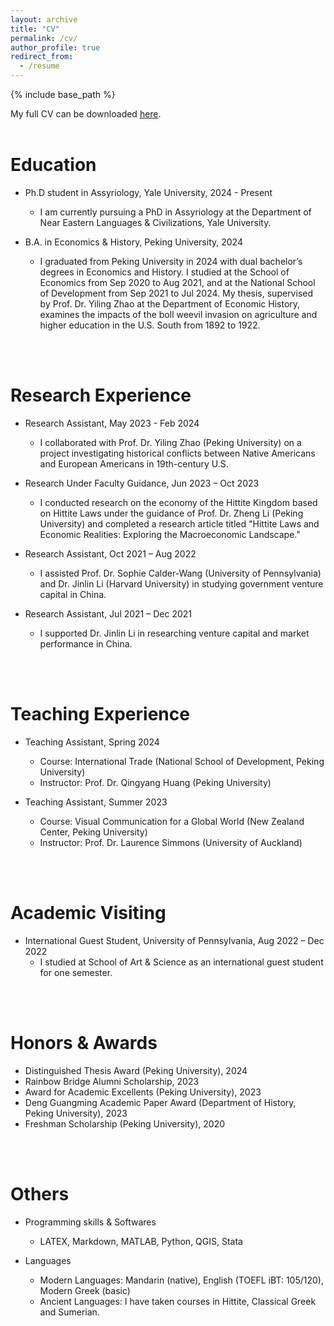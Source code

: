 ```yaml
---
layout: archive
title: "CV"
permalink: /cv/
author_profile: true
redirect_from:
  - /resume
---
```


{% include base_path %}

My full CV can be downloaded [here](https://derek-yunhao-li.github.io/CV_Yunhao%20Li.pdf).
<br />
<br />

Education
======
* Ph.D student in Assyriology, Yale University, 2024 - Present
  * I am currently pursuing a PhD in Assyriology at the Department of Near Eastern Languages & Civilizations, Yale University.

* B.A. in Economics & History, Peking University, 2024
  * I graduated from Peking University in 2024 with dual bachelor’s degrees in Economics and History. I studied at the School of Economics from Sep 2020 to Aug 2021, and at the National School of Development from Sep 2021 to Jul 2024. My thesis, supervised by Prof. Dr. Yiling Zhao at the Department of Economic History, examines the impacts of the boll weevil invasion on agriculture and higher education in the U.S. South from 1892 to 1922.
<br />
<br />

Research Experience
======
* Research Assistant, May 2023 - Feb 2024
  * I collaborated with Prof. Dr. Yiling Zhao (Peking University) on a project investigating historical conflicts between Native Americans and European Americans in 19th-century U.S.

* Research Under Faculty Guidance, Jun 2023 – Oct 2023
  * I conducted research on the economy of the Hittite Kingdom based on Hittite Laws under the guidance of Prof. Dr. Zheng Li (Peking University) and completed a research article titled "Hittite Laws and Economic Realities: Exploring the Macroeconomic Landscape."

* Research Assistant, Oct 2021 – Aug 2022
  * I assisted Prof. Dr. Sophie Calder-Wang (University of Pennsylvania) and Dr. Jinlin Li (Harvard University) in studying government venture capital in China.
 
* Research Assistant, Jul 2021 – Dec 2021
  * I supported Dr. Jinlin Li in researching venture capital and market performance in China.
<br />
<br />

Teaching Experience
======
* Teaching Assistant, Spring 2024
  * Course: International Trade (National School of Development, Peking University)
  * Instructor: Prof. Dr. Qingyang Huang (Peking University)

* Teaching Assistant, Summer 2023
  * Course: Visual Communication for a Global World (New Zealand Center, Peking University)
  * Instructor: Prof. Dr. Laurence Simmons (University of Auckland)
<br />
<br />

Academic Visiting
======
* International Guest Student, University of Pennsylvania, Aug 2022 – Dec 2022
  * I studied at School of Art & Science as an international guest student for one semester.
<br />
<br />

Honors & Awards
======
* Distinguished Thesis Award (Peking University), 2024
* Rainbow Bridge Alumni Scholarship, 2023
* Award for Academic Excellents (Peking University), 2023
* Deng Guangming Academic Paper Award (Department of History, Peking University), 2023
* Freshman Scholarship (Peking University), 2020
<br />
<br />

Others
======
* Programming skills & Softwares
  * LATEX, Markdown, MATLAB, Python, QGIS, Stata

* Languages
  * Modern Languages: Mandarin (native), English (TOEFL iBT: 105/120), Modern Greek (basic)
  * Ancient Languages: I have taken courses in Hittite, Classical Greek and Sumerian.
